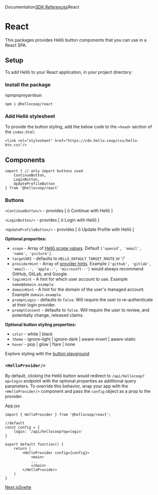 Documentation[SDK References](/docs/sdks/)React

# React

This packages provides Hellō button components that you can use in a React SPA.

## Setup[](#setup)

To add Hellō to your React application, in your project directory:

### Install the package[](#install-the-package)

npmpnpmyarnbun

```
npm i @hellocoop/react
```

### Add Hellō stylesheet[](#add-hellō-stylesheet)

To provide the button styling, add the below code to the `<head>` section of the `index.html`:

```
<link rel="stylesheet" href="https://cdn.hello.coop/css/hello-btn.css"/>
```

## Components[](#components)

```
import { // only import buttons used
    ContinueButton, 
    LoginButton, 
    UpdateProfileButton
} from '@hellocoop/react'
```

### Buttons[](#buttons)

`<ContinueButton/>` - provides \[ ō Continue with Hellō \]

`<LoginButton/>` - provides \[ ō Login with Hellō \]

`<UpdateProfileButton/>` - provides \[ ō Update Profile with Hellō \]

**Optional properties:**

-   `scope` - Array of [Hellō scope values](/docs/scopes/). Default `['openid', 'email', 'name', 'picture']`.
-   `targetURI` - defaults to `HELLO_DEFAULT_TARGET_ROUTE` or '/'
-   `providerHint` - Array of [provider hints](/docs/apis/wallet/). Example `['github', 'gitlab', 'email--', 'apple--', 'microsoft--']` would always recommend GitHub, GitLab, and Google.
-   `loginHint` - A hint for which user account to use. Example `name@domain.example`.
-   `domainHint` - A hint for the domain of the user's managed account. Example `domain.example`.
-   `promptLogin` - defaults to `false`. Will require the user to re-authenticate at their login provider.
-   `promptConsent` - defaults to `false`. Will require the user to review, and potentially change, released claims.

**Optional button styling properties:**

-   `color` - white | black
-   `theme` - ignore-light | ignore-dark | aware-invert | aware-static
-   `hover` - pop | glow | flare | none

Explore styling with the [button playground](/docs/buttons/#explorer)

### `<HelloProvider/>`[](#helloprovider)

By default, clicking the Hellō button would redirect to `/api/hellocoop?op=login` endpoint with the optional properties as additional query parameters. To override this behavior, wrap your app with the `<HelloProvider/>` component and pass the `config` object as a prop to the provider.

App.jsx

```
import { HelloProvider } from '@hellocoop/react';
 
//default
const config = {
    login: '/api/hellocoop?op=login'
}
 
export default function() {
    return (
        <HelloProvider config={config}>
            <main>
            ...
            </main>
        </HelloProvider>
    )
}
```

[Next.js](/docs/sdks/nextjs/ "Next.js")[Svelte](/docs/sdks/svelte/ "Svelte")